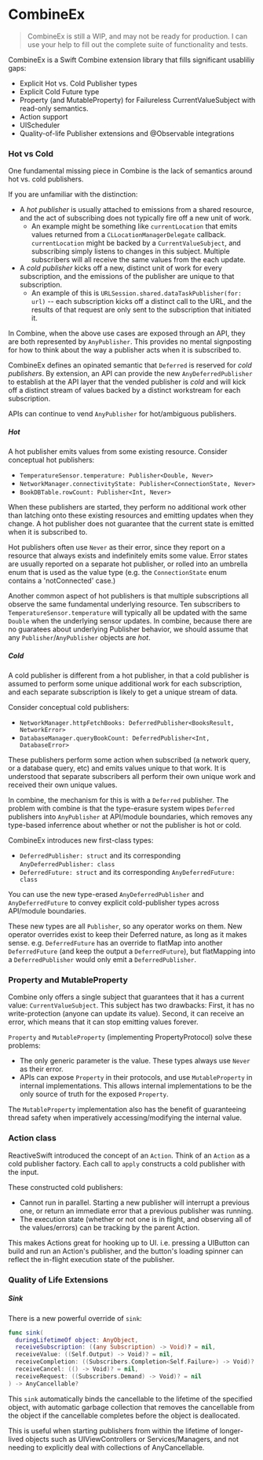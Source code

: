 # CombineEx

> CombineEx is still a WIP, and may not be ready for production. I can use your help
> to fill out the complete suite of functionality and tests.

CombineEx is a Swift Combine extension library that fills significant usabliliy gaps:

* Explicit Hot vs. Cold Publisher types
* Explicit Cold Future type
* Property (and MutableProperty) for Failureless CurrentValueSubject with read-only semantics.
* Action support
* UIScheduler
* Quality-of-life Publisher extensions and @Observable integrations

### Hot vs Cold

One fundamental missing piece in Combine is the lack of semantics around hot vs. cold publishers. 

If you are unfamiliar with the distinction:

* A *hot publisher* is usually attached to emissions from a shared resource, and the act of subscribing does not typically fire off a new unit of work.
  * An example might be something like `currentLocation` that emits values returned from a `CLLocationManagerDelegate` callback. `currentLocation` might be backed by a `CurrentValueSubject`, and subscribing simply listens to changes in this subject. Multiple subscribers will all receive the same values from the each update.
* A *cold publisher* kicks off a new, distinct unit of work for every subscription, and the emissions of the publisher are unique to that subscription.
  * An example of this is `URLSession.shared.dataTaskPublisher(for: url)` -- each subscription kicks off a distinct call to the URL, and the results of that request are only sent to the subscription that initiated it.

In Combine, when the above use cases are exposed through an API, they are both represented by `AnyPublisher`. This provides no mental signposting for how to think about the way a publisher acts when it is subscribed to.

CombineEx defines an opinated semantic that `Deferred` is reserved for *cold publishers*. By extension, an API can provide the new `AnyDeferredPublisher` to establish at the API layer that the vended publisher is *cold* and will kick off a distinct stream of values backed by a distinct workstream for each subscription.

APIs can continue to vend `AnyPublisher` for hot/ambiguous publishers.

##### Hot

A hot publisher emits values from some existing resource. Consider conceptual hot publishers:

* `TemperatureSensor.temperature: Publisher<Double, Never>` 
* `NetworkManager.connectivityState: Publisher<ConnectionState, Never>`
* `BookDBTable.rowCount: Publisher<Int, Never>`

When these publishers are started, they perform no additional work other than latching
onto these existing resources and emitting updates when they change. A hot publisher does
not guarantee that the current state is emitted when it is subscribed to.

Hot publishers often use `Never` as their error, since they report on a resource
that always exists and indefinitely emits some value. Error states are usually reported on a
separate hot publisher, or rolled into an umbrella enum that is used as the value type (e.g. the
`ConnectionState` enum contains a 'notConnected' case.)

Another common aspect of hot publishers is that multiple subscriptions all observe the
same fundamental underlying resource. Ten subscribers to `TemperatureSensor.temperature` will
typically all be updated with the same `Double` when the underlying sensor updates.
In combine, because there are no guaratees about underlying Publisher behavior, we should
assume that any `Publisher`/`AnyPublisher` objects are *hot*.

##### Cold

A cold publisher is different from a hot publisher, in that a cold publisher is assumed
to perform some unique additional work for each subscription, and each separate subscription
is likely to get a unique stream of data.

Consider conceptual cold publishers:

* `NetworkManager.httpFetchBooks: DeferredPublisher<BooksResult, NetworkError>`
* `DatabaseManager.queryBookCount: DeferredPublisher<Int, DatabaseError>` 

These publishers perform some action when subscribed (a network query, or a database query, etc)
and emits values unique to that work. It is understood that separate subscribers all perform
their own unique work and received their own unique values.

In combine, the mechanism for this is with a `Deferred` publisher. The problem with combine
is that the type-erasure system wipes `Deferred` publishers into `AnyPublisher` at API/module boundaries,
which removes any type-based inferrence about whether or not the publisher is hot or cold.

CombineEx introduces new first-class types: 

* `DeferredPublisher: struct` and its corresponding `AnyDeferredPublisher: class`
* `DeferredFuture: struct` and its corresponding `AnyDeferredFuture: class`

You can use the new type-erased `AnyDeferredPublisher` and `AnyDeferredFuture` to convey
explicit cold-publisher types across API/module boundaries.

These new types are all `Publisher`, so any operator works on them. New operator overrides exist
to keep their Deferred nature, as long as it makes sense.  e.g. `DeferredFuture` has an override
to flatMap into another `DeferredFuture` (and keep the output a `DeferredFuture`), but flatMapping
into a `DeferredPublisher` would only emit a `DeferredPublisher`. 

### Property and MutableProperty

Combine only offers a single subject that guarantees that it has a current value: `CurrentValueSubject`.
This subject has two drawbacks: First, it has no write-protection (anyone can update its value). Second,
it can receive an error, which means that it can stop emitting values forever.

`Property` and `MutableProperty` (implementing PropertyProtocol) solve these problems:

* The only generic parameter is the value. These types always use `Never` as their error.
* APIs can expose `Property` in their protocols, and use `MutableProperty` in internal implementations. This
allows internal implementations to be the only source of truth for the exposed `Property`.

The `MutableProperty` implementation also has the benefit of guaranteeing thread safety when imperatively
accessing/modifying the internal value.

### Action class

ReactiveSwift introduced the concept of an `Action`.  Think of an `Action` as a cold publisher factory.
Each call to `apply` constructs a cold publisher with the input.  

These constructed cold publishers:
* Cannot run in parallel. Starting a new publisher will interrupt a previous one, or return an immediate error
that a previous publisher was running.
* The execution state (whether or not one is in flight, and observing all of the values/errors) can be
tracking by the parent Action.

This makes Actions great for hooking up to UI.  i.e. pressing a UIButton can build and run an Action's publisher,
and the button's loading spinner can reflect the in-flight execution state of the publisher.

### Quality of Life Extensions

##### Sink

There is a new powerful override of `sink`:

```swift
func sink(
  duringLifetimeOf object: AnyObject,
  receiveSubscription: ((any Subscription) -> Void)? = nil,
  receiveValue: ((Self.Output) -> Void)? = nil,
  receiveCompletion: ((Subscribers.Completion<Self.Failure>) -> Void)? = nil,
  receiveCancel: (() -> Void)? = nil,
  receiveRequest: ((Subscribers.Demand) -> Void)? = nil
) -> AnyCancellable?
```

This `sink` automatically binds the cancellable to the lifetime of the specified object, with automatic garbage collection
that removes the cancellable from the object if the cancellable completes before the object is deallocated.

This is useful when starting publishers from within the lifetime of longer-lived objects such as UIViewControllers or
Services/Managers, and not needing to explicitly deal with collections of AnyCancellable.
